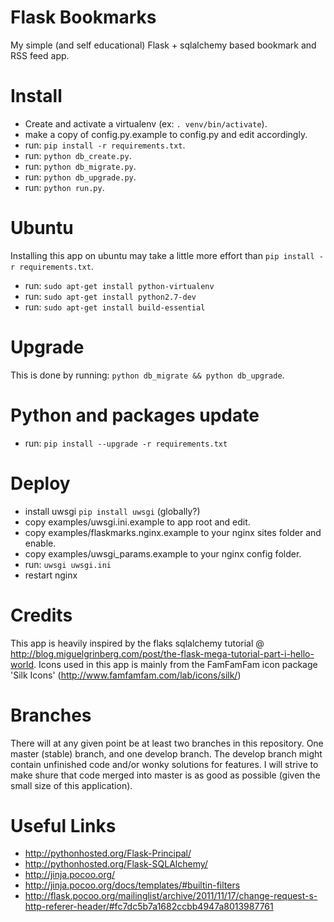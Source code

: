 Flask Bookmarks
===============
My simple (and self educational) Flask + sqlalchemy based bookmark and RSS feed app.

Install
=======
* Create and activate a virtualenv (ex: `. venv/bin/activate`).
* make a copy of config.py.example to config.py and edit accordingly.
* run: `pip install -r requirements.txt`.
* run: `python db_create.py`.
* run: `python db_migrate.py`.
* run: `python db_upgrade.py`.
* run: `python run.py`.

Ubuntu
======
Installing this app on ubuntu may take a little more effort than `pip install -r requirements.txt`.
* run: `sudo apt-get install python-virtualenv`
* run: `sudo apt-get install python2.7-dev`
* run: `sudo apt-get install build-essential`

Upgrade
=======
This is done by running: `python db_migrate && python db_upgrade`. 

Python and packages update
==========================
* run: `pip install --upgrade -r requirements.txt`

Deploy
======
* install uwsgi `pip install uwsgi` (globally?)
* copy examples/uwsgi.ini.example to app root and edit.
* copy examples/flaskmarks.nginx.example to your nginx sites folder and enable.
* copy examples/uwsgi_params.example to your nginx config folder.
* run: `uwsgi uwsgi.ini`
* restart nginx

Credits
=======
This app is heavily inspired by the flaks sqlalchemy tutorial @ http://blog.miguelgrinberg.com/post/the-flask-mega-tutorial-part-i-hello-world. Icons used in this app is mainly from the FamFamFam icon package 'Silk Icons' (http://www.famfamfam.com/lab/icons/silk/)

Branches
========
There will at any given point be at least two branches in this repository. One master (stable) branch, and one develop branch. The develop branch might contain unfinished code and/or wonky solutions for features. I will strive to make shure that code merged into master is as good as possible (given the small size of this application).

Useful Links
============
* http://pythonhosted.org/Flask-Principal/
* http://pythonhosted.org/Flask-SQLAlchemy/
* http://jinja.pocoo.org/
* http://jinja.pocoo.org/docs/templates/#builtin-filters
* http://flask.pocoo.org/mailinglist/archive/2011/11/17/change-request-s-http-referer-header/#fc7dc5b7a1682ccbb4947a8013987761
